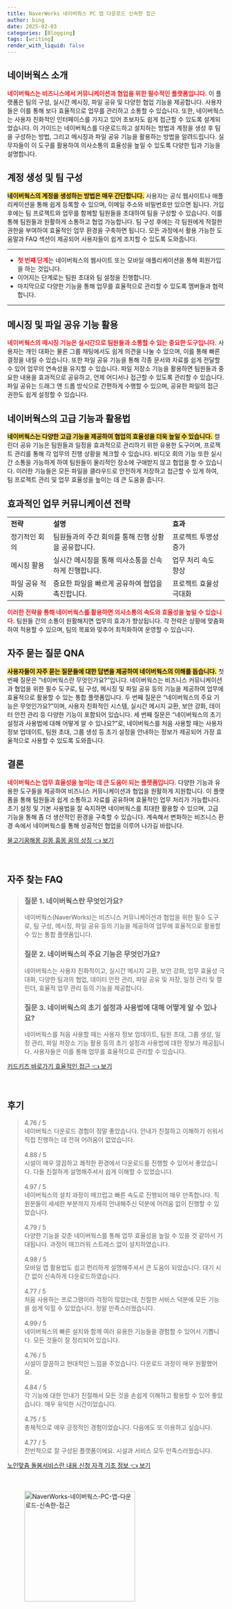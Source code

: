 ```yaml
---
title: NaverWorks 네이버웍스 PC 앱 다운로드 신속한 접근
author: bing
date: 2025-02-03
categories: [Blogging]
tags: [writing]
render_with_liquid: false
---
```



<h2 id='네이버웍스_소개'>네이버웍스 소개</h2>

<p><b><span style="color: #ee2323;">네이버웍스는 비즈니스에서 커뮤니케이션과 협업을 위한 필수적인 플랫폼입니다.</span></b> 이 플랫폼은 팀의 구성, 실시간 메시징, 파일 공유 및 다양한 협업 기능을 제공합니다. 사용자들은 이를 통해 보다 효율적으로 업무를 관리하고 소통할 수 있습니다. 또한, 네이버웍스는 사용자 친화적인 인터페이스를 가지고 있어 초보자도 쉽게 접근할 수 있도록 설계되었습니다. 이 가이드는 네이버웍스를 다운로드하고 설치하는 방법과 계정을 생성 후 팀을 구성하는 방법, 그리고 메시징과 파일 공유 기능을 활용하는 방법을 알려드립니다. 실무자들이 이 도구를 활용하여 의사소통의 효율성을 높일 수 있도록 다양한 팁과 기능을 설명합니다.</p>

<h2 id='계정_생성_및_팀_구성'>계정 생성 및 팀 구성</h2>

<p><b><span style="background-color: #ffe066;">네이버웍스의 계정을 생성하는 방법은 매우 간단합니다.</span></b> 사용자는 공식 웹사이트나 애플리케이션을 통해 쉽게 등록할 수 있으며, 이메일 주소와 비밀번호만 있으면 됩니다. 가입 후에는 팀 프로젝트와 업무를 함께할 팀원들을 초대하여 팀을 구성할 수 있습니다. 이를 통해 팀원들과 원활하게 소통하고 협업 가능합니다. 팀 구성 후에는 각 팀원에게 적절한 권한을 부여하여 효율적인 업무 환경을 구축하면 됩니다. 모든 과정에서 활용 가능한 도움말과 FAQ 섹션이 제공되어 사용자들이 쉽게 조치할 수 있도록 도와줍니다.</p>

<hr />

<ul>
    <li><b><span style="color: #ee2323;">첫 번째 단계</span></b>는 네이버웍스의 웹사이트 또는 모바일 애플리케이션을 통해 회원가입을 하는 것입니다.</li>
    <li>이어지는 단계로는 팀원 초대와 팀 설정을 진행합니다.</li>
    <li>마지막으로 다양한 기능을 통해 업무를 효율적으로 관리할 수 있도록 멤버들과 협력합니다.</li>
</ul>

<hr />

<h2 id='메시징_및_파일_공유_기능_활용'>메시징 및 파일 공유 기능 활용</h2>

<p><b><span style="color: #ee2323;">네이버웍스의 메시징 기능은 실시간으로 팀원들과 소통할 수 있는 중요한 도구입니다.</span></b> 사용자는 개인 대화는 물론 그룹 채팅에서도 쉽게 의견을 나눌 수 있으며, 이를 통해 빠른 결정을 내릴 수 있습니다. 또한 파일 공유 기능을 통해 각종 문서와 자료를 쉽게 전달할 수 있어 업무의 연속성을 유지할 수 있습니다. 파일 저장소 기능을 활용하면 팀원들과 중요한 내용을 효과적으로 공유하고, 언제 어디서나 접근할 수 있도록 관리할 수 있습니다. 파일 공유는 드래그 앤 드롭 방식으로 간편하게 수행할 수 있으며, 공유한 파일의 접근 권한도 쉽게 설정할 수 있습니다.</p>

<h2 id='네이버웍스의_고급_기능과_활용법'>네이버웍스의 고급 기능과 활용법</h2>

<p><b><span style="background-color: #ffe066;">네이버웍스는 다양한 고급 기능을 제공하여 협업의 효율성을 더욱 높일 수 있습니다.</span></b> 캘린더 공유 기능은 팀원들과 일정을 효과적으로 관리하기 위한 유용한 도구이며, 프로젝트 관리를 통해 각 업무의 진행 상황을 체크할 수 있습니다. 비디오 회의 기능 또한 실시간 소통을 가능하게 하여 팀원들이 물리적인 장소에 구애받지 않고 협업을 할 수 있습니다. 이러한 기능들은 모든 파일을 클라우드로 안전하게 저장하고 접근할 수 있게 하여, 팀 프로젝트 관리 및 업무 효율성을 높이는 데 큰 도움을 줍니다.</p>

<h2 id='효과적인_업무_커뮤니케이션_전략'>효과적인 업무 커뮤니케이션 전략</h2>

<table>
    <tr>
        <td><b>전략</b></td>
        <td><b>설명</b></td>
        <td><b>효과</b></td>
    </tr>
    <tr>
        <td>정기적인 회의</td>
        <td>팀원들과의 주간 회의를 통해 진행 상황을 공유합니다.</td>
        <td>프로젝트 투명성 증가</td>
    </tr>
    <tr>
        <td>메시징 활용</td>
        <td>실시간 메시징을 통해 의사소통을 신속하게 진행합니다.</td>
        <td>업무 처리 속도 향상</td>
    </tr>
    <tr>
        <td>파일 공유 적시화</td>
        <td>중요한 파일을 빠르게 공유하여 협업을 촉진합니다.</td>
        <td>프로젝트 효율성 극대화</td>
    </tr>
</table>

<p><b><span style="color: #ee2323;">이러한 전략을 통해 네이버웍스를 활용하면 의사소통의 속도와 효율성을 높일 수 있습니다.</span></b> 팀원들 간의 소통이 원활해지면 업무의 효과가 향상됩니다. 각 전략은 상황에 맞춤화하여 적용할 수 있으며, 팀의 목표와 맞추어 최적화하여 운영할 수 있습니다.</p>

<h2 id='자주_묻는_질문_QNA'>자주 묻는 질문 QNA</h2>

<p><b><span style="background-color: #ffe066;">사용자들이 자주 묻는 질문들에 대한 답변을 제공하여 네이버웍스의 이해를 돕습니다.</span></b> 첫 번째 질문은 “네이버웍스란 무엇인가요?”입니다. 네이버웍스는 비즈니스 커뮤니케이션과 협업을 위한 필수 도구로, 팀 구성, 메시징 및 파일 공유 등의 기능을 제공하여 업무에 효율적으로 활용할 수 있는 통합 플랫폼입니다. 두 번째 질문은 “네이버웍스의 주요 기능은 무엇인가요?”이며, 사용자 친화적인 시스템, 실시간 메시지 교환, 보안 강화, 데이터 안전 관리 등 다양한 기능이 포함되어 있습니다. 세 번째 질문은 “네이버웍스의 초기 설정과 사용법에 대해 어떻게 알 수 있나요?”로, 네이버웍스를 처음 사용할 때는 사용자 정보 업데이트, 팀원 초대, 그룹 생성 등 초기 설정을 안내하는 정보가 제공되어 가장 효율적으로 사용할 수 있도록 도와줍니다.</p>

<h2 id='결론'>결론</h2>

<p><b><span style="color: #ee2323;">네이버웍스는 업무 효율성을 높이는 데 큰 도움이 되는 플랫폼입니다.</span></b> 다양한 기능과 유용한 도구들을 제공하여 비즈니스 커뮤니케이션과 협업을 원활하게 지원합니다. 이 플랫폼을 통해 팀원들과 쉽게 소통하고 자료를 공유하며 효율적인 업무 처리가 가능합니다. 초기 설정 및 기본 사용법을 잘 숙지하면 네이버웍스를 최대한 활용할 수 있으며, 고급 기능을 통해 좀 더 생산적인 환경을 구축할 수 있습니다. 계속해서 변화하는 비즈니스 환경 속에서 네이버웍스를 통해 성공적인 협업을 이루어 나가길 바랍니다.</p>


<p><a class="click-button" title="물고기꿈해몽 길몽 흉몽 꿈의 상징" href="https://adkhouse.github.io/posts/%EB%AC%BC%EA%B3%A0%EA%B8%B0%EA%BF%88%ED%95%B4%EB%AA%BD-%EA%B8%B8%EB%AA%BD-%ED%9D%89%EB%AA%BD-%EA%BF%88%EC%9D%98-%EC%83%81%EC%A7%95/" rel="dofollow">물고기꿈해몽 길몽 흉몽 꿈의 상징 👈 보기</a></p><br>
<h2 id='자주_찾는_FAQ'>자주 찾는 FAQ</h2>
<div itemscope="" itemtype="https://schema.org/FAQPage"> 
<blockquote> 
<div itemscope="" itemprop="mainEntity" itemtype="https://schema.org/Question"> 
<h3 itemprop="name">질문 1. 네이버웍스란 무엇인가요?</h3> 
<div itemscope="" itemprop="acceptedAnswer" itemtype="https://schema.org/Answer"> 
<span itemprop="text"> 
<p>네이버웍스(NaverWorks)는 비즈니스 커뮤니케이션과 협업을 위한 필수 도구로, 팀 구성, 메시징, 파일 공유 등의 기능을 제공하여 업무에 효율적으로 활용할 수 있는 통합 플랫폼입니다.</p> 
</span> 
</div> 
</div> 
<div itemscope="" itemprop="mainEntity" itemtype="https://schema.org/Question"> 
<h3 itemprop="name">질문 2. 네이버웍스의 주요 기능은 무엇인가요?</h3> 
<div itemscope="" itemprop="acceptedAnswer" itemtype="https://schema.org/Answer"> 
<span itemprop="text"> 
<p>네이버웍스는 사용자 친화적이고, 실시간 메시지 교환, 보안 강화, 업무 효율성 극대화, 다양한 팀과의 협업, 데이터 안전 관리, 파일 공유 및 저장, 일정 관리 및 캘린더, 효율적 업무 관리 등의 기능을 제공합니다.</p> 
</span> 
</div> 
</div> 
<div itemscope="" itemprop="mainEntity" itemtype="https://schema.org/Question"> 
<h3 itemprop="name">질문 3. 네이버웍스의 초기 설정과 사용법에 대해 어떻게 알 수 있나요?</h3> 
<div itemscope="" itemprop="acceptedAnswer" itemtype="https://schema.org/Answer"> 
<span itemprop="text"> 
<p>네이버웍스를 처음 사용할 때는 사용자 정보 업데이트, 팀원 초대, 그룹 생성, 일정 관리, 파일 저장소 기능 활용 등의 초기 설정과 사용법에 대한 정보가 제공됩니다. 사용자들은 이를 통해 업무를 효율적으로 관리할 수 있습니다.</p> 
</span> 
</div> 
</div> 
</blockquote> 
</div>
<p><a class="click-button" title="키드키즈 바로가기 효율적인 접근" href="https://adkhouse.github.io/posts/%ED%82%A4%EB%93%9C%ED%82%A4%EC%A6%88-%EB%B0%94%EB%A1%9C%EA%B0%80%EA%B8%B0-%ED%9A%A8%EC%9C%A8%EC%A0%81%EC%9D%B8-%EC%A0%91%EA%B7%BC/" rel="dofollow">키드키즈 바로가기 효율적인 접근 👈 보기</a></p><br>
<h2 id='후기'>후기</h2>
<div itemscope itemtype="https://schema.org/Product">
  <blockquote>
  <div itemprop="review" itemscope itemtype="https://schema.org/Review">
      <div itemprop="reviewRating" itemscope itemtype="https://schema.org/Rating"> <span itemprop="ratingValue">4.76</span> / <span itemprop="bestRating">5</span> </div>
      <span itemprop="reviewBody">네이버웍스 다운로드 경험이 정말 좋았습니다. 안내가 친절하고 이해하기 쉬워서 직접 진행하는 데 전혀 어려움이 없었습니다.</span>
  </div>
  <br>
  <div itemprop="review" itemscope itemtype="https://schema.org/Review">
      <div itemprop="reviewRating" itemscope itemtype="https://schema.org/Rating"> <span itemprop="ratingValue">4.88</span> / <span itemprop="bestRating">5</span> </div>
      <span itemprop="reviewBody">시설이 매우 깔끔하고 쾌적한 환경에서 다운로드를 진행할 수 있어서 좋았습니다. 다들 친절하게 설명해주셔서 쉽게 이해할 수 있었습니다.</span>
  </div>
  <br>
  <div itemprop="review" itemscope itemtype="https://schema.org/Review">
      <div itemprop="reviewRating" itemscope itemtype="https://schema.org/Rating"> <span itemprop="ratingValue">4.97</span> / <span itemprop="bestRating">5</span> </div>
      <span itemprop="reviewBody">네이버웍스의 설치 과정이 매끄럽고 빠른 속도로 진행되어 매우 만족합니다. 직원분들이 세세한 부분까지 자세히 안내해주신 덕분에 어려움 없이 진행할 수 있었습니다.</span>
  </div>
  <br>
  <div itemprop="review" itemscope itemtype="https://schema.org/Review">
      <div itemprop="reviewRating" itemscope itemtype="https://schema.org/Rating"> <span itemprop="ratingValue">4.79</span> / <span itemprop="bestRating">5</span> </div>
      <span itemprop="reviewBody">다양한 기능을 갖춘 네이버웍스를 통해 업무 효율성을 높일 수 있을 것 같아서 기대됩니다. 과정이 매끄러워 스트레스 없이 설치하였습니다.</span>
  </div>
  <br>
  <div itemprop="review" itemscope itemtype="https://schema.org/Review">
      <div itemprop="reviewRating" itemscope itemtype="https://schema.org/Rating"> <span itemprop="ratingValue">4.98</span> / <span itemprop="bestRating">5</span> </div>
      <span itemprop="reviewBody">모바일 앱 활용법도 쉽고 편리하게 설명해주셔서 큰 도움이 되었습니다. 대기 시간 없이 신속하게 다운로드하였습니다.</span>
  </div>
  <br>
  <div itemprop="review" itemscope itemtype="https://schema.org/Review">
      <div itemprop="reviewRating" itemscope itemtype="https://schema.org/Rating"> <span itemprop="ratingValue">4.77</span> / <span itemprop="bestRating">5</span> </div>
      <span itemprop="reviewBody">처음 사용하는 프로그램이라 걱정이 많았는데, 친절한 서비스 덕분에 모든 기능을 쉽게 익힐 수 있었습니다. 정말 만족스러웠습니다.</span>
  </div>
  <br>
  <div itemprop="review" itemscope itemtype="https://schema.org/Review">
      <div itemprop="reviewRating" itemscope itemtype="https://schema.org/Rating"> <span itemprop="ratingValue">4.99</span> / <span itemprop="bestRating">5</span> </div>
      <span itemprop="reviewBody">네이버웍스의 빠른 설치와 함께 여러 유용한 기능들을 경험할 수 있어서 기쁩니다. 모든 것들이 잘 정리되어 있습니다.</span>
  </div>
  <br>
  <div itemprop="review" itemscope itemtype="https://schema.org/Review">
      <div itemprop="reviewRating" itemscope itemtype="https://schema.org/Rating"> <span itemprop="ratingValue">4.76</span> / <span itemprop="bestRating">5</span> </div>
      <span itemprop="reviewBody">시설이 깔끔하고 현대적인 느낌을 주었습니다. 다운로드 과정이 매우 원활했어요.</span>
  </div>
  <br>
  <div itemprop="review" itemscope itemtype="https://schema.org/Review">
      <div itemprop="reviewRating" itemscope itemtype="https://schema.org/Rating"> <span itemprop="ratingValue">4.84</span> / <span itemprop="bestRating">5</span> </div>
      <span itemprop="reviewBody">각 기능에 대한 안내가 친절해서 모든 것을 손쉽게 이해하고 활용할 수 있어 좋았습니다. 매우 유익한 시간이었습니다.</span>
  </div>
  <br>
  <div itemprop="review" itemscope itemtype="https://schema.org/Review">
      <div itemprop="reviewRating" itemscope itemtype="https://schema.org/Rating"> <span itemprop="ratingValue">4.75</span> / <span itemprop="bestRating">5</span> </div>
      <span itemprop="reviewBody">총체적으로 매우 긍정적인 경험이었습니다. 다음에도 또 이용하고 싶습니다.</span>
  </div>
  <br>
  <div itemprop="review" itemscope itemtype="https://schema.org/Review">
      <div itemprop="reviewRating" itemscope itemtype="https://schema.org/Rating"> <span itemprop="ratingValue">4.77</span> / <span itemprop="bestRating">5</span> </div>
      <span itemprop="reviewBody">전반적으로 잘 구성된 플랫폼이에요. 시설과 서비스 모두 만족스러웠습니다.</span>
  </div>
  </blockquote>
</div>
<p><a class="click-button" title="노인맞춤 돌봄서비스란 내용 신청 자격 기초 정보" href="https://adkhouse.github.io/posts/%EB%85%B8%EC%9D%B8%EB%A7%9E%EC%B6%A4-%EB%8F%8C%EB%B4%84%EC%84%9C%EB%B9%84%EC%8A%A4%EB%9E%80-%EB%82%B4%EC%9A%A9-%EC%8B%A0%EC%B2%AD-%EC%9E%90%EA%B2%A9-%EA%B8%B0%EC%B4%88-%EC%A0%95%EB%B3%B4/" rel="dofollow">노인맞춤 돌봄서비스란 내용 신청 자격 기초 정보 👈 보기</a></p><br>
<figure class="image"><img src="https://adkhouse.github.io/assets/img/thumbnail/NaverWorks-네이버웍스-PC-앱-다운로드-신속한-접근.webp" alt="NaverWorks-네이버웍스-PC-앱-다운로드-신속한-접근" width="256" height="256"></figure>